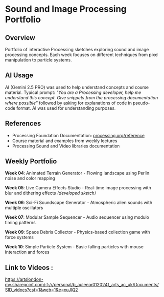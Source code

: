 # Sound and Image Processing Portfolio

## Overview
Portfolio of interactive Processing sketches exploring sound and image processing concepts. Each week focuses on different techniques from pixel manipulation to particle systems.

## AI Usage
AI (Gemini 2.5 PRO) was used to help understand concepts and course material. Typical prompt: *"You are a Processing developer, help me understand this concept. Give snippets from the processing documentation where possible"* followed by asking for explanations of code in pseudo-code format. AI was used for understanding purposes.

## References
- Processing Foundation Documentation: [processing.org/reference](https://processing.org/reference/)
- Course material and examples from weekly lectures
- Processing Sound and Video libraries documentation

## Weekly Portfolio

**Week 04**: Animated Terrain Generator - Flowing landscape using Perlin noise and color mapping

**Week 05**: Live Camera Effects Studio - Real-time image processing with blur and dithering effects *(developed sketch)*

**Week 06**: Sci-Fi Soundscape Generator - Atmospheric alien sounds with multiple oscillators

**Week 07**: Modular Sample Sequencer - Audio sequencer using modulo timing patterns

**Week 09**: Space Debris Collector - Physics-based collection game with force systems

**Week 10**: Simple Particle System - Basic falling particles with mouse interaction and forces

## Link to Videos :
https://artslondon-my.sharepoint.com/:f:/r/personal/b_auleear0120241_arts_ac_uk/Documents/SID_vidoes?csf=1&web=1&e=xuJlQ2
